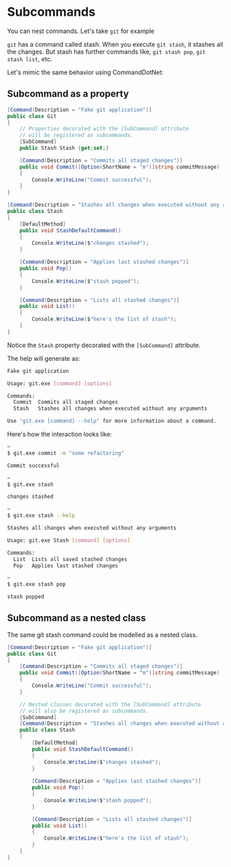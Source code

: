 # Subcommands

You can nest commands. Let's take `git` for example

`git` has a command called stash. When you execute `git stash`, it stashes all the changes. But stash has further commands like, `git stash pop`, `git stash list`, etc.

Let's mimic the same behavior using CommandDotNet:

## Subcommand as a property

```c#
[Command(Description = "Fake git application")]
public class Git
{
    // Properties decorated with the [SubCommand] attribute
    // will be registered as subcommands.
    [SubCommand]
    public Stash Stash {get;set;}

    [Command(Description = "Commits all staged changes")]
    public void Commit([Option(ShortName = "m")]string commitMessage)
    {
        Console.WriteLine("Commit successful");
    }
}
```
```c#
[Command(Description = "Stashes all changes when executed without any arguments")]
public class Stash
{
    [DefaultMethod]
    public void StashDefaultCommand()
    {
        Console.WriteLine($"changes stashed");
    }

    [Command(Description = "Applies last stashed changes")]
    public void Pop()
    {
        Console.WriteLine($"stash popped");
    }

    [Command(Description = "Lists all stashed changes")]
    public void List()
    {
        Console.WriteLine($"here's the list of stash");
    }
}
```
Notice the `Stash` property decorated with the `[SubCommand]` attribute.

The help will generate as:

```bash
Fake git application

Usage: git.exe [command] [options]

Commands:
  Commit  Commits all staged changes
  Stash   Stashes all changes when executed without any arguments

Use "git.exe [command] --help" for more information about a command.
```

Here's how the interaction looks like:

```bash
~
$ git.exe commit -m "some refactoring"

Commit successful

~
$ git.exe stash

changes stashed

~
$ git.exe stash --help

Stashes all changes when executed without any arguments

Usage: git.exe Stash [command] [options]

Commands:
  List  Lists all saved stashed changes
  Pop   Applies last stashed changes

~
$ git.exe stash pop

stash popped
```

## Subcommand as a nested class

The same git stash command could be modelled as a nested class.

```c#
[Command(Description = "Fake git application")]
public class Git
{
    [Command(Description = "Commits all staged changes")]
    public void Commit([Option(ShortName = "m")]string commitMessage)
    {
        Console.WriteLine("Commit successful");
    }

    // Nested classes decorated with the [SubCommand] attribute
    // will also be registered as subcommands.
    [SubCommand]
    [Command(Description = "Stashes all changes when executed without any arguments")]
    public class Stash
    {
        [DefaultMethod]
        public void StashDefaultCommand()
        {
            Console.WriteLine($"changes stashed");
        }
    
        [Command(Description = "Applies last stashed changes")]
        public void Pop()
        {
            Console.WriteLine($"stash popped");
        }

        [Command(Description = "Lists all stashed changes")]
        public void List()
        {
            Console.WriteLine($"here's the list of stash");
        }
    }
}
```